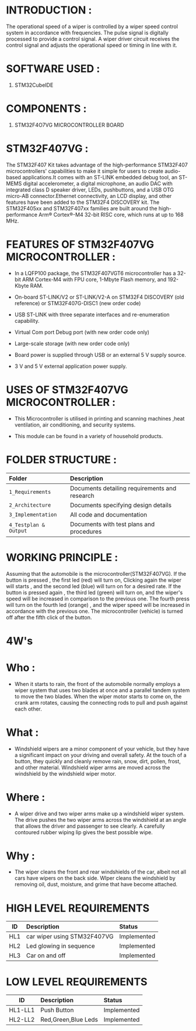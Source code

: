 # INTRODUCTION :


The operational speed of a wiper is controlled by a wiper speed control system in accordance with frequencies. The pulse signal is digitally processed to provide a control signal. A wiper driver circuit receives the control signal and adjusts the operational speed or timing in line with it.



# SOFTWARE USED : 

1) STM32CubeIDE



# COMPONENTS : 

1) STM32F4O7VG MICROCONTROLLER BOARD



# STM32F407VG :



The STM32F407 Kit takes advantage of the high-performance STM32F407 microcontrollers' capabilities to make it simple for users to create audio-based applications.It comes with an ST-LINK embedded debug tool, an ST-MEMS digital accelerometer, a digital microphone, an audio DAC with integrated class D speaker driver, LEDs, pushbuttons, and a USB OTG micro-AB connector.Ethernet connectivity, an LCD display, and other features have been added to the STM32F4 DISCOVERY kit. The STM32F405xx and STM32F407xx families are built around the high-performance Arm® Cortex®-M4 32-bit RISC core, which runs at up to 168 MHz.



# FEATURES OF STM32F407VG MICROCONTROLLER : 

* In a LQFP100 package, the STM32F407VGT6 microcontroller has a 32-bit ARM Cortex-M4 with FPU core, 1-Mbyte Flash memory, and 192-Kbyte RAM.

* On-board ST-LINK/V2 or ST-LINK/V2-A on STM32F4 DISCOVERY (old reference) or STM32F407G-DISC1 (new order code)

* USB ST-LINK with three separate interfaces and re-enumeration capability.

* Virtual Com port Debug port (with new order code only)

* Large-scale storage (with new order code only)

* Board power is supplied through USB or an external 5 V supply source.

* 3 V and 5 V external application power supply.



# USES OF STM32F407VG MICROCONTROLLER : 


* This Microcontroller is utilised in printing and scanning machines ,heat ventilation, air conditioning, and security systems.

* This module can be found in a variety of household products.


# FOLDER STRUCTURE :

  |Folder |Description|
  |:------------------|:----------------|
  | `1_Requirements`    |Documents detailing requirements and research|
  | `2_Architecture`     |Documents specifying design details|
  | `3_Implementation`   |All code and documentation|
  | `4_Testplan & Output`|Documents with test plans and procedures|



# WORKING PRINCIPLE :
Assuming that the automobile is the microcontroller(STM32F407VG). If the button is pressed , the first led (red) will turn on, Clicking again the wiper will starts , and the second led (blue) will turn on for a desired rate. If the button is pressed again , the third led (green) will turn on, and the wiper's speed will be increased in comparison to the previous one. The fourth press will turn on the fourth led (orange) , and the wiper speed will be increased in accordance with the previous one. The microcontroller (vehicle) is turned off after the fifth click of the button.

 
 
 # 4W's
  
  
  # Who :
 
  * When it starts to rain, the front of the automobile normally employs a wiper system that uses two blades at once and a parallel tandem system to move the two blades. When the wiper motor starts to come on, the crank arm rotates, causing the connecting rods to pull and push against each other.
 
 # What :
 
 
 * Windshield wipers are a minor component of your vehicle, but they have a significant impact on your driving and overall safety. At the touch of a button, they    quickly and cleanly remove rain, snow, dirt, pollen, frost, and other material. Windshield wiper arms are moved across the windshield by the windshield wiper motor.

 # Where :
 
 
 * A wiper drive and two wiper arms make up a windshield wiper system. The drive pushes the two wiper arms across the windshield at an angle that allows the driver and passenger to see clearly. A carefully contoured rubber wiping lip gives the best possible wipe.
 
 
 # Why :
 
 
 * The wiper cleans the front and rear windshields of the car, albeit not all cars have wipers on the back side. WIper cleans the windshield by removing oil, dust, moisture, and grime that have become attached.

 # HIGH LEVEL REQUIREMENTS
| ID | Description | Status |
| ---|:------------|:-------|
| HL1 | car wiper using STM32F407VG | Implemented |
| HL2 | Led glowing in sequence| Implemented |
| HL3 | Car on and off | Implemented |
# LOW LEVEL REQUIREMENTS
| ID | Description | Status |
| ---|:------------|:-------|
| HL1-LL1 | Push Button | Implemented | 
| HL2-LL2 | Red,Green,Blue Leds | Implemented |


 
